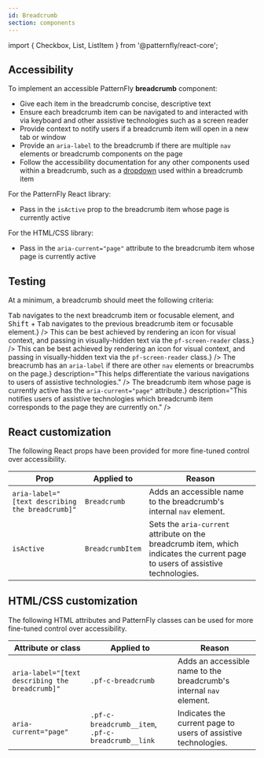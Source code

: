 ```yaml
---
id: Breadcrumb
section: components
---
```



import { Checkbox, List, ListItem } from '@patternfly/react-core';

## Accessibility

To implement an accessible PatternFly **breadcrumb** component:

- Give each item in the breadcrumb concise, descriptive text
- Ensure each breadcrumb item can be navigated to and interacted with via keyboard and other assistive technologies such as a screen reader
- Provide context to notify users if a breadcrumb item will open in a new tab or window
- Provide an `aria-label` to the breadcrumb if there are multiple `nav` elements or breadcrumb components on the page
- Follow the accessibility documentation for any other components used within a breadcrumb, such as a [dropdown](/components/dropdown) used within a breadcrumb item

For the PatternFly React library:

- Pass in the `isActive` prop to the breadcrumb item whose page is currently active

For the HTML/CSS library:

- Pass in the `aria-current="page"` attribute to the breadcrumb item whose page is currently active

## Testing

At a minimum, a breadcrumb should meet the following criteria:

<List isPlain>
  <ListItem>
    <Checkbox id="breadcrumb-a11y-checkbox-1" label="Each breadcrumb item has descriptive text." />
  </ListItem>
  <ListItem>
    <Checkbox id="breadcrumb-a11y-checkbox-2" label="Standard keyboard navigation can be used to navigate between each breadcrumb item or other focusable elements." description={<span><kbd>Tab</kbd> navigates to the next breadcrumb item or focusable element, and <kbd>Shift</kbd> + <kbd>Tab</kbd> navigates to the previous breadcrumb item or focusable element.</span>} />
  </ListItem>
  <ListItem>
    <Checkbox id="breadcrumb-a11y-checkbox-3" label="Users are able to tell whether a breadcrumb item will open in a new tab or window." description={<span>This can be best achieved by rendering an icon for visual context, and passing in visually-hidden text via the <code className="ws-code">pf-screen-reader</code> class.</span>} />
  </ListItem>
  <ListItem>
    <Checkbox id="breadcrumb-a11y-checkbox-4" label="Users are able to tell whether a breadcrumb item will open in a new tab or window." description={<span>This can be best achieved by rendering an icon for visual context, and passing in visually-hidden text via the <code className="ws-code">pf-screen-reader</code> class.</span>} />
  </ListItem>
  <ListItem>
    <Checkbox id="breadcrumb-a11y-checkbox-5" label={<span>The breacrumb has an <code className="ws-code">aria-label</code> if there are other <code className="ws-code">nav</code> elements or breacrumbs on the page.</span>} description="This helps differentiate the various navigations to users of assistive technologies." />
  </ListItem>
  <ListItem>
    <Checkbox id="breadcrumb-a11y-checkbox-6" label="Any other components used within a breadcrumb follow their own accessibility documentation." />
  </ListItem>
  <ListItem>
    <Checkbox id="breadcrumb-a11y-checkbox-7" label={<span>The breadcrumb item whose page is currently active has the <code className="ws-code">aria-current="page"</code> attribute.</span>} description="This notifies users of assistive technologies which breadcrumb item corresponds to the page they are currently on." />
  </ListItem>
</List>

## React customization

The following React props have been provided for more fine-tuned control over accessibility.

| Prop | Applied to | Reason | 
|---|---|---|
| `aria-label="[text describing the breadcrumb]"` | `Breadcrumb` | Adds an accessible name to the breadcrumb's internal `nav` element. |
| `isActive` | `BreadcrumbItem` | Sets the `aria-current` attribute on the breadcrumb item, which indicates the current page to users of assistive technologies. |

## HTML/CSS customization

The following HTML attributes and PatternFly classes can be used for more fine-tuned control over accessibility.

| Attribute or class | Applied to | Reason | 
|---|---|---|
| `aria-label="[text describing the breadcrumb]"` | `.pf-c-breadcrumb` | Adds an accessible name to the breadcrumb's internal `nav` element. |
| `aria-current="page"` | `.pf-c-breadcrumb__item`, `.pf-c-breadcrumb__link` | Indicates the current page to users of assistive technologies. |

